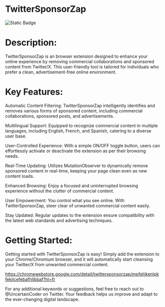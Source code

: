 # TwitterSponsorZap

![Static Badge](https://img.shields.io/badge/Hello-Welcome-blue)

# Description:
TwitterSponsorZap is an browser extension designed to enhance your online experience by removing commercial collaborations and sponsored content from Twitter/X. This user-friendly tool is tailored for individuals who prefer a clean, advertisement-free online environment.

# Key Features:

Automatic Content Filtering: TwitterSponsorZap intelligently identifies and removes various forms of sponsored content, including commercial collaborations, sponsored posts, and advertisements.

Multilingual Support: Equipped to recognize commercial content in multiple languages, including English, French, and Spanish, catering to a diverse user base.

User-Controlled Experience: With a simple ON/OFF toggle button, users can effortlessly activate or deactivate the extension as per their browsing needs.

Real-Time Updating: Utilizes MutationObserver to dynamically remove sponsored content in real-time, keeping your page clean even as new content loads.

Enhanced Browsing: Enjoy a focused and uninterrupted browsing experience without the clutter of commercial content.

User Empowerment: You control what you see online. With TwitterSponsorZap, steer clear of unwanted commercial content easily.

Stay Updated: Regular updates to the extension ensure compatibility with the latest web standards and advertising techniques.

# Getting Started:

Getting started with TwitterSponsorZap is easy! Simply add the extension to your Chrome/Chromium browser, and it will automatically start cleansing your Twitter/X from unwanted commercial content. 

https://chromewebstore.google.com/detail/twittersponsorzap/mpfelijkenlpkfekjlcefebafhlibbaf?hl=fr

For any additional keywords or suggestions, feel free to reach out to @UncertainCoder on Twitter. Your feedback helps us improve and adapt to the ever-changing digital landscape.
